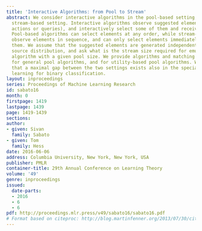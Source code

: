 ```yaml
---
title: 'Interactive Algorithms: from Pool to Stream'
abstract: We consider interactive algorithms in the pool-based setting, and in the
  stream-based setting. Interactive algorithms observe suggested elements (representing
  actions or queries), and interactively select some of them and receive responses.
  Pool-based algorithms can select elements at any order, while stream-based algorithms
  observe elements in sequence, and can only select elements immediately after observing
  them. We assume that the suggested elements are generated independently from some
  source distribution, and ask what is the stream size required for emulating a pool
  algorithm with a given pool size. We provide algorithms and matching lower bounds
  for general pool algorithms, and for utility-based pool algorithms. We further show
  that a maximal gap between the two settings exists also in the special case of active
  learning for binary classification.
layout: inproceedings
series: Proceedings of Machine Learning Research
id: sabato16
month: 0
firstpage: 1419
lastpage: 1439
page: 1419-1439
sections: 
author:
- given: Sivan
  family: Sabato
- given: Tom
  family: Hess
date: 2016-06-06
address: Columbia University, New York, New York, USA
publisher: PMLR
container-title: 29th Annual Conference on Learning Theory
volume: '49'
genre: inproceedings
issued:
  date-parts:
  - 2016
  - 6
  - 6
pdf: http://proceedings.mlr.press/v49/sabato16/sabato16.pdf
# Format based on citeproc: http://blog.martinfenner.org/2013/07/30/citeproc-yaml-for-bibliographies/
---
```

